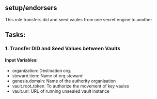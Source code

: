## setup/endorsers
This role transfers did and seed vaules from one secret engine to another

## Tasks:
### 1. Transfer DID and Seed Values between Vaults
#### Input Variables:
 - organization: Destination org.
 - steward.item: Name of org steward
 - genesis.domain: Name of the authority organisation
 - vault.root_token: To authorize the movement of key vaules
 - vault.url: URL of running unsealed vault instance